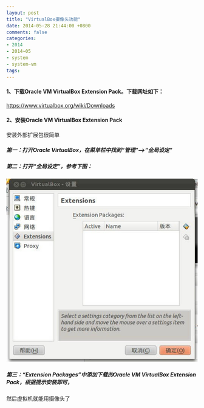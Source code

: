 ```yaml
---
layout: post
title: "VirtualBox摄像头功能"
date: 2014-05-28 21:44:00 +0800
comments: false
categories:
- 2014
- 2014~05
- system
- system~vm
tags:
---
```

#### 1、下载Oracle VM VirtualBox Extension Pack。下载网址如下：
https://www.virtualbox.org/wiki/Downloads

#### 2、安装Oracle VM VirtualBox Extension Pack
安装外部扩展包很简单
##### 第一：打开Oracle VirtualBox，在菜单栏中找到“管理”–>“全局设定”
##### 第二：打开“全局设定”，参考下图：
![](/images/system/20140528.jpg)
##### 第三：“Extension Packages”中添加下载的Oracle VM VirtualBox Extension Pack，根据提示安装即可，

然后虚拟机就能用摄像头了

